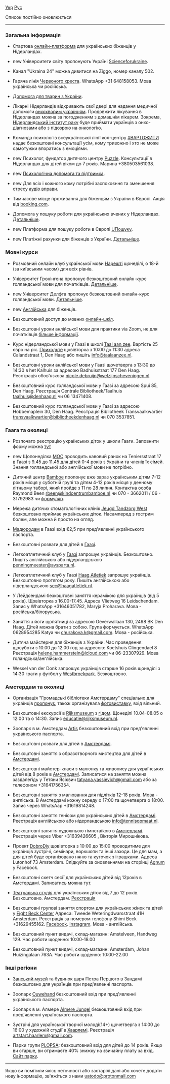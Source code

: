 [Укр](/) [Рус](/ru)

Список постійно оновлюється

---

### Загальна інформація 

* Стартова [онлайн-платформа](https://www.refugeehelp.nl/get-help) для українських біженців у Нідерландах.

* <span class="new">new</span> Університети світу пропонують Україні [Scienceforukraine](https://scienceforukraine.eu).

* Канал "Ukraina 24" можна дивитися на Ziggo, номер каналу 502.

* Гаряча лінія [Червоного хреста](https://www.rodekruis.nl/ukrainian/). WhatsApp +31 648158053. Мова українська чи російська.

* [Допомога для тварин з України](https://www.hulpvoordierenuitoekraine.nl/uk/#).

* Лікарні Нідерландів відкривають свої двері для надання медичної допомоги [онкохворим українцям](https://www.kanker.nl/nieuwsberichten/gratis-kankerzorg-voor-oekraiense-vluchtelingen). Продовжити лікування в Нідерландах можна за погодженням з домашнім лікарем. Зокрема, [Нідерландський інститут раку](https://m.facebook.com/story.php?story_fbid=2047501065429688&id=100005094433625&m_entstream_source=timeline&refid=17&ref=bookmarks&tn=%2As%2AsH-R) буде приймати українців з онко-діагнозами або з підозрою на онкологію.

* Kоманда психологів всеукраїнської лінії кол-центру [#ВАРТОЖИТИ](https://vartozhyty.com.ua/oncopsychologyhelp) надає безкоштовні консультації усім, кому тривожно і хто не може самотужки впоратись з емоціями. 

* <span class="new">new</span> Психолог, фундатор дитячого центру [Puzzle](https://instagram.com/detskiy_puzzle?igshid=YmMyMTA2M2Y=). Консультації в Hiдерландах для дітей віком до 7 років. Марина +380503561038.

* <span class="new">new</span> [Психологічна допомога та підтримка](https://docs.google.com/forms/d/e/1FAIpQLSdxyxHfXTnF5xxZUTxYb1Isz1OHFmU3crQjwN6jFrl0VJRSBA/viewform).

* <span class="new">new</span> Для всіх і кожного кому потрібні заспокоєння та зменшення стресу [аудіо вправи](https://voice4comfort.com).

* Тимчасове місце проживання для біженцям з України в Європі. Акція від [booking.com](https://www.booking.com/dealspage.uk.html?auth_success=1&tmpl=deal_finder&soz=1&lang_changed=1&lang=uk&sid=43ef49cada7ff35903a3222072ca247b&lang_click=other&label=gen173nr-1DCCUoggI46AdIIVgEaKkBiAEBmAEhuAEHyAEN2AED6AEB-AEDiAIBqAIDuALz-qSSBsACAdICJDZjMWJiN2E3LWZhMWUtNDZlMy05NGVlLWJlZjBlOGZlMjk1ONgCBOACAQ&cdl=ru).

* Допомога у пошуку роботи для українських вчених у Нідерландах. [Детальніше](https://delftacademia.org/job.22100208.434).

* <span class="new">new</span> Платформа для пошуку роботи в Європі [UПошуку](https://t.me/uposhuku).

* <span class="new">new</span> Платіжні рахунки для біженців з України. [Детальніше](https://www.betaalvereniging.nl/украіни/).



### Мовні курси

* Розмовний онлайн клуб української мови [Нарешті](https://www.facebook.com/nareshticlub/?ref=page_internal)  щонеділі, о 18-й (за київським часом) для всіх рівнів.

* Університет Гронінгена пропонує безкоштовний онлайн-курс голландської мови для початківців. [Детальніше](https://www.rug.nl/language-centre/about-us/news/free-online-dutch-beginners-course-available?fbclid=IwAR3VtZTTJJQiaFjy2PrUly4uTHC9nPwdhcNj3sxrbIDpf5okXQ2ILGuJEkE).

* <span class="new">new</span> Університет Делфта пропонує безкоштовний онлайн-курс голландської мови. [Детальніше](https://www.tudelft.nl/en/tpm/about-the-faculty/departments/staff-departments/centre-for-languages-and-academic-skills/education/dutch-courses/courses/beginners-courses/online-beginners-course).

* <span class="new">new</span> [Англійська](https://t.me/+1s_owWRGHU4zNWE0) для біженців.

* Безкоштовний доступ до мовних [онлайн-шкіл](https://www.instagram.com/p/Cbo__KADZ-w/?utm_medium=share_sheet).

* Безкоштовні уроки анлійської мови для практики via Zoom, не для початківців [більше інформації](https://www.facebook.com/groups/653142422642785/permalink/664996308124063/?sfnsn=mo&ref=share).

* Kурс нідерландської мови у Гаазi в школі [Taal aan zee](https://taalaanzee.nl/contact). Вартість 25 євро на рік. [Приходьте](https://taalaanzee.nl/les-krijgen/centraal) щовівторка з 10:00 до 11:30 адреса Calandstraat 1, Den Haag або пишіть <info@taalaanzee.nl>.

* Безкоштовні уроки анлійської мови у Гаазi щочетверга з 13:30 до 14:30 в het Kalhuis за адресою Badhuisstraat 177 Den Haag. Реєстрація обов'язкова <nicole.debruijn@welzijnscheveningen.nl>

* Безкоштовний курс голландської мови у Гаазi за адресою Spui 85, Den Haag. Реєстрація Centrale Bibliotheek/Taalhuis <taalhuis@denhaag.nl> чи 06 13471408.

* Безкоштовний курс голландської мови у Гаазi за адресою Hobbemaplein 30, Den Haag. Реєстрація Bibliotheek Transvaalkwartier <transvaalkwartier@bibliotheekdenhaag.nl> чи 070 3537851.



### Гаага та околицi

* Розпочато реєстрацію українських діток у школи Гааги. Заповнити форму можна [тут](https://scholenwijzer.denhaag.nl/signup-newcomers)

* <span class="new">new</span> Щопонеділка [MOC](https://www.mocschilderswijk.nl) проводить кавовий ранок на Teniersstraat 17 в Гаазі з 9.45 до 11.45 для дітей 0-4 років з України та членів їх сімей. Знання голландської або англійської мови не потрібно.

* Дитячий центр [Bamboe](https://www.kindcentrumbamboe.nl) пропонує вже зараз українським дітям 7-12 років місця у суботній групі та дітям 4-12 років місця у денному літньому таборі, який пройде з 11 по 28 липня. Контактна особа Raymond Been <rbeen@kindcentrumbamboe.nl> чи 070 - 3662011 / 06 - 31792983 чи [формуляр](https://forms.office.com/Pages/ResponsePage.aspx?id=U8tAmLxXtEu4BBU7XfsB2QTnhmjpmBFJpgdv_0YDoD5UNElLMjdMV0FHNEcwNzZPRzdGWE5BRTJCQi4u).

* Мережа дитячих стоматологічних клінік [Jeugd Tandzorg West](https://www.smile-west.com/) безкоштовно приймає українських діток. Насамперед з гострим болем, але можна й просто на огляд.

* [Мадюродам](https://www.madurodam.nl/ru) в Гаазі вхід €2,5 при пред'явленні українського паспорта.

* Безкоштовні розваги для дітей в [Гаазі](https://www.facebook.com/2021697194510945/posts/7756351761045431/?d=n).

* Легкоатлетичний клуб у [Гаазі](https://www.avsparta.nl) запрошує українців. Безкоштовно. Пишіть англійською або нідерландською <penningmeester@avsparta.nl>.

* Легкоатлетичний клуб у Гаазі [Haag Atletiek](https://www.haagatletiek.nl/index.php?page=493&sid=1) запрошує українців. Безкоштовно протягом року. Пишіть англійською або нідерландською <sec@haagatletiek.nl>.

* У Лейдсендамі безкоштовні заняття керамікою для українців (від 5 років). Щовівторка з 16.00-17.45. Адреса Vlietweg 16 Leidschendam. Запис у WhatsApp +31646051782, Maryja Proharava. Мова - російська/білоруська.

* Заняття з йоги щопятниці за адресою Oeverwallaan 130, 2498 BK Den Haag. Дітей можна брати з собою. Група формується. WhatsApp 0628954285 Katya  чи <churakova.k@gmail.com>. Мова - російська.

* Дитяча майстерня для біженців з України. Час проведення: щосуботи з 10.00 до 12.00 год за адресою: Koetshuis Clingendael 8 Реєстрація <helene.hammerstein@icloud.com> чи 06-23307929. Мова голандська/англійська.

* Wessel van der Donk запрошує українців старше 16 років щонеділі з 14:30 грати у футбол у [Westbroekpark](https://www.google.com/maps/place/52°06'12.0%22N+4°17'31.7%22E/@52.1033333,4.2899502,17z/data=!3m1!4b1!4m6!3m5!1s0x0:0xdee9c020a8b3c1bc!7e2!8m2!3d52.1033398!4d4.2921466). Безкоштовно. 



### Амстердам та околицi
 
* Організація "Громадські бібліотеки Амстердаму" спеціально для українців [пропонує](https://www.oba.nl/actueel/Ukraine.html), також організувала [фотовиставку](https://www.oba.nl/agenda/oosterdok/fotoexpositieamsterdammeetlviv.html), вхід вільний.

* Безкоштовні екскурсії  в [Rijksmuseum](https://www.rijksmuseum.nl/nl) з [гідом](https://www.instagram.com/weekendtuner/). Щонеділі 10.04-08.05 о 12:00 та о 14:30. Запис <educatie@rijksmuseum.nl>.

* Зоопарк в м. Амстердам [Artis](https://www.artis.nl/nl/) безкоштовний вхід при пред'явленні українського паспорта. 

* Безкоштовні розваги для дітей в [Амстердамі](https://www.instagram.com/p/CbcQmxYgkbr/?utm_medium=copy_link).

* Безкоштовні заняття з образотворчого мистецтва для дітей в [Амстердамі](https://www.instagram.com/p/Ca5EItGgSV-/?utm_medium=copy_link).

* Безкоштовні майстер-класи з малюнку та живопису для українських дітей від 8 років в [Амстердамі](https://wackersacademie.nl/gratis-workshops-kinderen-oekraine/). Записатися на заняття можна заздалегідь у Тетяни Ясієвич <tatyana.yassievich@gmail.com> або за телефоном +31641756354.

* Безкоштовні заняття з малювання для підлітків 12-18 років.  Мова - англіська. В Амстердамі кожну середу о 17:00 та щочетверга о 18:00. Запис через WhatsAap +31619814248.

* Безкоштовні заняття тенісом для українських дітей в [Амстердамі](https://tennisopmaat.nl). Реєстрація англійською або нідерландською <info@tennisopmaat.nl>.

* Безкоштовні заняття художньою гімнстаїкою в [Амстердамі](https://rgstudio.nl). Реєстрація через Viber +31639426605 , Вікторія Мирошнікова.

* Проект [DobroDiy]((https://lycka.amsterdam/)) щовівторка з 10:00 до 15:00 проводитиме для українців зустрічі, семінари, воркшопи та інші заходи. Це для мам, а для дітей буде організовано няню та куточок з іграшками. Адреса Lutonhof 73 Amsterdam. Слідкуйте за оновленнями на сторінці [Agnum](https://www.facebook.com/Agnumevent) у Facebook.

* Безкоштовні скетч сесії для українських дітей від 12років в Амстердамі. Записатись можна [тут](https://instagram.com/kateryna_ti_art?utm_medium=copy_link).

* [Театральна студія](https://www.instagram.com/p/CbfL_dSK7hH/) для українських діток від 7 до 12 років. Безкоштовно. Амстердам. [Реєстрація](https://www.instagram.com/go_sonya/)

* Безкоштовні групові заняття спортом для українських жінок та дітей у [Fight Beck Center](https://www.fightbeck.nl) Адреса: Tweede Weteringdwarsstraat 41H Amsterdam. Реєстрація за номером телефону Shimi Beck +31629455162. [Facebook](https://www.facebook.com/FightBeck/). [Instagram](https://www.instagram.com/fight_beck/). Мова - англійська.

* Безкоштовний пункт видачі, склад-магазин: Amstelveen, Handweg 129. Час роботи щоденно: 10:00-18.00

* Безкоштовний пункт видачі, склад-магазин: Amsterdam, Johan Huizingalaan 763A. Час роботи щоденно: 10:00-22.00



### Iншi pегiони

* [Занський музей](https://zaansmuseum.nl/zien-doen/gratis-toegang-voor-mensen-uit-oekraine/) та будинок царя Петра Першого в Зандамі безкоштовно для українців при пред'явленні паспорта.

* Зоопарк [Ouwehand](https://www.ouwehand.nl/) безкоштовний вхід при пред'явленні українського паспорта.

* Зоопарк в м. Алмере [Almere Jungel](https://almerejungle.nl) безкоштовний вхід при пред'явленні українського паспорта. 

* Зустрічі для української творчої молоді(14+) щочетверга з 14:00 до 16:00 у художній студії в [Хаарлемі](https://www.instagram.com/artstart.haarlem/). Реєстрація  <artstart.haarlem@gmail.com>.

* Парки групи [PLOPSA](https://www.looopings.nl/weblog/19175/Gevluchte-Oekraiense-kinderen-mogen-gratis-naar-Plopsa-parken.html): безкоштовний вхід для дітей до 14 років. Якщо ви старше, ви отримаєте 40% знижку на звичайну плату за вхід. [Сайт парку](https://www.plopsaindoorcoevorden.nl/nl).


---

Якщо ви помітили якісь неточності або застарілі дані або хочете додати нову інформацію, зв'яжіться з нами <uatodo@protonmail.com> 

